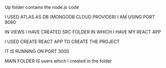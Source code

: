 Up folder contains the node.js code 

I USED ATLAS AS DB (MONGODB  CLOUD PROVIDER)  I AM USING PORT 8080

IN VIEWS I HAVE CREATED SRC FOLDER IN WHICH I HAVE MY REACT APP 

I USED CREATE REACT APP TO CREATE THE PROJECT 

IT IS RUNNING ON PORT 3000

MAIN FOLDER IS users which i created in the folder
